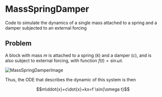 # MassSpringDamper
Code to simulate the dynamics of a single mass attached to a spring and a damper subjected to an external forcing

## Problem

A block with mass $m$ is attached to a spring ($k$) and a damper ($c$), and is also subject to external forcing, with function $f(t)=\sin{\omega t}$. 

![MassSpringDamperImage](https://github.com/user-attachments/assets/ce52353e-9520-4ec6-add0-d2e105a9f76a)

Thus, the ODE that describes the dynamic of this system is then 

$$m\ddot{x}+c\dot{x}+kx=f \sin{\omega t}$$

